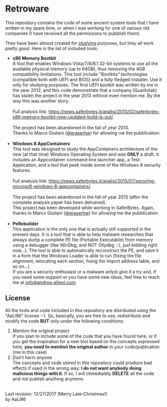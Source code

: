 # Retroware
This repository contains the code of some ancient system tools that I have written in my spare time, or when I was working for one of various old companies (I have received all the permissions to pubblish them).

They have been almost created for <i><u>studying</u></i> purposes, but they all work pretty good.
Here is the list of included tools:
<ul>
  <li><b>x86 Memory Bootkit</b><br>
    A tool that enables Windows Vista/7/8/8.1 32-bit systems to use all the available physical memory (up to 64GB), thus removing the 4GB compatibility limitations. This tool include "Bootkits" technologies (compatible both with UEFI and BIOS) and a fully fledged Installer. Use it only for studying purposes. 
    The first UEFI bootkit was written by me in the year 2012, and this code demonstrate that a company (Quarkslab) has stolen the project in the year 2013 without even mention me. By the way this was another story.<br><br>
    Full analysis link: <a href="https://news.saferbytes.it/analisi/2013/02/saferbytes-x86-memory-bootkit-new-updated-build-is-out/">https://news.saferbytes.it/analisi/2013/02/saferbytes-x86-memory-bootkit-new-updated-build-is-out/</a>.<br><br>
    The project has been abandoned in the fall of year 2013.<br>
    Thanks to Marco Giuliani (<a href="https://twitter.com/eraserhw">@eraserhw</a>) for allowing me the pubblication.<br><br>
  </li>
  
  <li><b>Windows 8 AppContainers</b><br>
    This tool was designed to study the AppContainers architecture of the new (at that time) Windows Operating System and was <b>ONLY</b> a draft. It includes an Appcontainer command-line launcher app, a Test Application, and a tool that peek inside some of the Windows 8 security features.<br><br>
    Full analysis link: <a href="https://news.saferbytes.it/analisi/2013/07/securing-microsoft-windows-8-appcontainers/">https://news.saferbytes.it/analisi/2013/07/securing-microsoft-windows-8-appcontainers/</a>.<br><br>
    The project has been abandoned in the fall of year 2013 (after the complete analysis paper has been delivered).<br>
    This project has been developed while working in SaferBytes. Again, thanks to Marco Giuliani (<a href="https://twitter.com/eraserhw">@eraserhw</a>) for allowing me the pubblication.<br><br>
  </li>
  
  <li><b>PeRebuilder</b><br>
    This application is the only one that is actually still supported in the present days.
    It is a tool that is able to help malware researches that always dump a complete PE file (Portable Executable) from memory using a debugger (like WinDbg, and NOT Ollydbg :-), just kidding right now...). The tool is able to automatically reconstruct the PE, and save it in a form that the Windows Loader is able to run (fixing the file alignment, relocating each section, fixing the Import address table, and so on...)<br>
  If you are a security enthusiast or a malware anlyst give it a try and, if you need some support or you have some new ideas, feel free to reach me at <a href="mailto:info@andrea-allievi.com">info@andrea-allievi.com</a>.
  </li>
</ul>

<h2>License</h2>
All the tools and code included in this repository are distributed using the "AaLl86" license :-). So, basically, you are free to use, redistribute and modify the code <b>BUT</b> only under the following conditions:
<ol>
  <li>Mention the original project<br>
    If you plan to include some of the code that you have found here, or if you get the inspiration for a new tool based on the concepts expressed here, <b>you need to mention the original author</b> in your code/publication (me in this case)</li>
  <li>Don't harm anyone<br>
    The concepts and code stored in this repository could produce bad effects if used in the wrong way. <b>I do not want anybody doing malicious things with it</b>. If so, I will immediately <b>DELETE</b> all the code and not publish anything anymore.
  </li>
</ol>
<br>
Last revision: 12/27/2017 (Merry Late-Christmas!)<br>
by AaLl86
